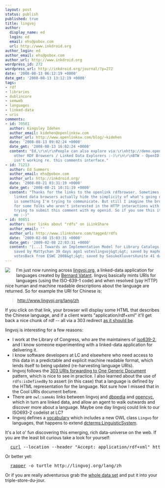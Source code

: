 ```yaml
---
layout: post
status: publish
published: true
title: lingvoj
author:
  display_name: ed
  login: ed
  email: ehs@pobox.com
  url: http://www.inkdroid.org
author_login: ed
author_email: ehs@pobox.com
author_url: http://www.inkdroid.org
wordpress_id: 272
wordpress_url: http://inkdroid.org/journal/?p=272
date: '2008-08-13 06:12:19 +0000'
date_gmt: '2008-08-13 13:12:19 +0000'
tags:
- rdf
- libraries
- dublincore
- semweb
- languages
- linked-data
- uris
comments:
- id: 70581
  author: Kingsley Idehen
  author_email: kidehen@openlinksw.com
  author_url: http://www.openlinksw.com/blog/~kidehen
  date: '2008-08-13 09:02:24 +0000'
  date_gmt: '2008-08-13 16:02:24 +0000'
  content: "Ed,\r\n\r\nPeople can also explore via:\r\nhttp://demo.openlinksw.com/rdfbrowser2/?uri=http%3A%2F%2Fwww.lingvoj.org%2Flang%2Fzh\r\n\r\nand
    other RDF Browsers / Linked Data Explorers :-)\r\n\r\nBTW - OpenID base authentication
    isn't working re. this comments interface."
- id: 71213
  author: Ed Summers
  author_email: ehs@pobox.com
  author_url: http://inkdroid.org/
  date: '2008-08-21 03:31:19 +0000'
  date_gmt: '2008-08-21 10:31:19 +0000'
  content: "Thanks for the links to the openlink rdfbrowser. Sometimes I think the
    linked data browsers actually hide the simplicity of what's going on ... which
    is something I'm trying to communicate. But still I imagine the browsers are good
    for some folks who aren't interested in the HTTP interactions with URIs.\r\n\r\nI'm
    trying to submit this comment with my openid. So if you see this it worked for
    me :-)"
- id: 80851
  author: User links about "rdfs" on iLinkShare
  author_email: ''
  author_url: http://www.ilinkshare.com/tagged/rdfs
  date: '2009-02-08 15:03:31 +0000'
  date_gmt: '2009-02-08 22:03:31 +0000'
  content: "[...] Towards an Implementation Model for Library Catalogs ...&gt;&gt;
    saved by Mattychan 39 days ago1 voteslingvoj&gt;&gt; saved by maphon 40 days ago6
    votesBack from ESWC 2008&gt;&gt; saved by SasukeXluversXunite 41 days ago5 [...]"
---
```


<p><a href="http://esw.w3.org/topic/SweoIG/TaskForces/CommunityProjects/LinkingOpenData"><img src="http://inkdroid.org/images/lod.jpg" style="margin-right: 20px; margin-bottom: 20px; float: left;"/></a></p>
<p>I'm just now running across <a href="http://www.lingvoj.org/">lingvoj.org</a>, a linked-data application for languages created by <a href="http://universimmedia.blogspot.com/">Bernard Vatant</a>. lingvoj basically mints URIs for languages (using the ISO-639-1 code) and when resolved (yay HTTP) nice human and machine readable descriptions about the language are returned. So for example the URI for Chinese is:</p>
<blockquote><p>
<a href="http://www.lingvoj.org/lang/zh">http://www.lingvoj.org/lang/zh</a>
</p></blockquote>
<p>If you click on that link, your browser will display some HTML that describes the Chinese language, and if a client wants "application/rdf+xml" it'll get back a nice chunk of rdf -- all via a 303 redirect <a href="http://www.w3.org/TR/cooluris/">as it should be</a>.</p>
<p>lingvoj is interesting for a few reasons:</p>
<ul>
<li>I work at the Library of Congress, who are the maintainers of <a href="http://www.loc.gov/standards/iso639-2/">iso639-2</a>, and I know someone experimenting with a linked-data application for delivering it.</li>
<li>I know software developers at LC and elsewhere who need access to this data in a predictable and explicit machine readable format, which lends itself to being updated (re-harvesting language URIs).</li>
<li>lingvoj follows the <a href="http://www.w3.org/TR/cooluris/#r303gendocument">303 URIs forwarding to One Generic Document</a> pattern, which is nice to see in practice. I also learned about the use of <code>rdfs:isDefinedBy</code> to assert (in this case) that a language is defined by the HTML representation for the language. Not sure how I missed that in the Cool URIs document before.</li>
<li>There are <code>owl:sameAs</code> links between lingvoj and <a href="http://dbpedia.org/resource/Chinese_language">dbpedia</a> and <a href="http://sw.cyc.com/2006/07/27/cyc/ChineseLanguageSet">opencyc</a>, which in turn are linked data, and allow an agent to walk outwards and discover more about a language. Maybe one day lingvoj could link to our ISO693-2 codelist at LC?
</li>
<li>lingvoj defines a <a href="http://www.lingvoj.org/ontology">vocabulary</a> which includes a new OWL class <code>Lingvo</code> for languages, that happens to extend <a href="http://purl.org/dc/terms/LinguisticSystem">dcterms:LinguisticSystem</a>.</li>
</ul>
<p>It's a lot o' fun discovering this emerging, rich data-universe on the web. If you are the least bit curious take a look for yourself:</p>
<pre>
  <a href="http://curl.haxx.se/">curl</a> --location --header "Accept: application/rdf+xml" http://www.lingvoj.org/lang/zh
</pre>
<p>Or better yet:</p>
<pre>
  <a href="http://librdf.org/raptor/rapper.html">rapper</a> -o turtle http://lingvoj.org/lang/zh
</pre>
<p>Or if you are really adventurous grab the <a href="http://www.lingvoj.org/lingvoj.rdf">whole data set</a> and put it into your triple-store-du-jour.</p>
